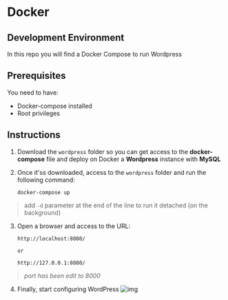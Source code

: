 # Docker

## Development Environment

In this repo you will find a Docker Compose to run Wordpress

## Prerequisites

You need to have:
* Docker-compose installed
* Root privileges


## Instructions

1. Download the `wordpress` folder so you can get access to the **docker-compose** file and deploy on Docker a **Wordpress** instance with **MySQL**
   
2. Once it'ss downloaded, access to the `wordpress` folder and run the following command:
   ```
   docker-compose up
   ```
> add `-d` parameter at the end of the line to run it detached (on the background)

3. Open a browser and access to the URL:
   ```
   http://localhost:8080/

   or

   http://127.0.0.1:8080/
   ```
> *port has been edit to 8000*

4. Finally, start configuring WordPress
   ![img](wordpress/wp_example.jpg)
